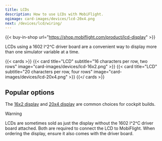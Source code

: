 ```yaml
---
title: LCDs
description: How to use LCDs with MobiFlight.
ogimage: card-images/devices/lcd-20x4.png
next: /devices/lcd/wiring/
---
```


{{< buy-in-shop url="https://shop.mobiflight.com/product/lcd-display" >}}

LCDs using a 1602 I^2^C driver board are a convenient way to display more than one simulator variable at a time.

{{< cards >}}
{{< card title="LCD" subtitle="16 characters per row, two rows" image="card-images/devices/lcd-16x2.png" >}}
{{< card title="LCD" subtitle="20 characters per row, four rows" image="card-images/devices/lcd-20x4.png" >}}
{{</ cards >}}

## Popular options

The [16x2 display](https://shop.mobiflight.com/product/lcd-display) and [20x4 display](https://www.amazon.com/s?k=lcd+hd44780+20x4) are common choices for cockpit builds.

> [!WARNING]
> LCDs are sometimes sold as just the display without the 1602 I^2^C driver board attached. Both are required to connect the LCD to MobiFlight. When ordering the display, ensure it also comes with the driver board.
